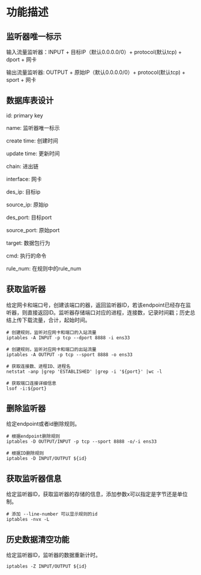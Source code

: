 # 功能描述

## 监听器唯一标示

输入流量监听器：INPUT + 目标IP（默认0.0.0.0/0）+ protocol(默认tcp) + dport + 网卡

输出流量监听器: OUTPUT + 原始IP（默认0.0.0.0/0）+ protocol(默认tcp) + sport + 网卡

## 数据库表设计
id: primary key

name: 监听器唯一标示

create time: 创建时间

update time: 更新时间

chain: 进出链

interface: 网卡

des_ip: 目标ip

source_ip: 原始ip

des_port: 目标port

source_port: 原始port

target: 数据包行为

cmd: 执行的命令

rule_num: 在规则中的rule_num

## 获取监听器 
给定网卡和端口号，创建该端口的器，返回监听器ID，若该endpoint已经存在监听器，则直接返回ID。监听器存储端口对应的进程，连接数，记录时间戳；历史总结上传下载流量，合计，起始时间。

```
# 创建规则，监听对应网卡和端口的入站流量
iptables -A INPUT -p tcp --dport 8888 -i ens33

# 创建规则，监听对应网卡和端口的出站流量
iptables -A OUTPUT -p tcp --sport 8888 -o ens33

# 获取连接数、进程ID、进程名
netstat -anp |grep 'ESTABLISHED' |grep -i '${port}' |wc -l

# 获取端口连接详细信息
lsof -i:${port}

```

## 删除监听器

给定endpoint或者id删除规则。

```
# 根据endpoint删除规则
iptables -D OUTPUT/INPUT -p tcp --sport 8888 -o/-i ens33

# 根据ID删除规则
iptables -D INPUT/OUTPUT ${id}
```

## 获取监听器信息
给定监听器ID，获取监听器的存储的信息，添加参数x可以指定是字节还是单位制。

```
# 添加 --line-number 可以显示规则的id
iptables -nvx -L
```

## 历史数据清空功能
给定监听器ID，监听器的数据重新计时。

```
iptables -Z INPUT/OUTPUT ${id}
```






